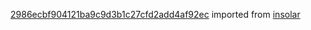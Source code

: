 [2986ecbf904121ba9c9d3b1c27cfd2add4af92ec](https://github.com/insolar/insolar/commit/2986ecbf904121ba9c9d3b1c27cfd2add4af92ec) imported from [insolar](https://github.com/insolar/insolar)
